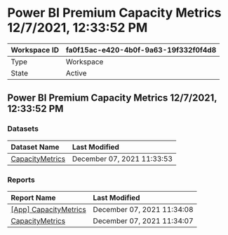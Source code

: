 



# Power BI Premium Capacity Metrics 12/7/2021, 12:33:52 PM

|Workspace ID|fa0f15ac-e420-4b0f-9a63-19f332f0f4d8|
| :--- | :--- |
|Type|Workspace|
|State|Active|

## Power BI Premium Capacity Metrics 12/7/2021, 12:33:52 PM

### Datasets

|Dataset Name|Last Modified|
| :--- | :--- |
|[CapacityMetrics](../Datasets/CapacityMetrics.md)|December 07, 2021 11:33:53|

### Reports

|Report Name|Last Modified|
| :--- | :--- |
|[[App] CapacityMetrics](../Reports/[App]-CapacityMetrics.md)|December 07, 2021 11:34:08|
|[CapacityMetrics](../Reports/CapacityMetrics.md)|December 07, 2021 11:34:07|
